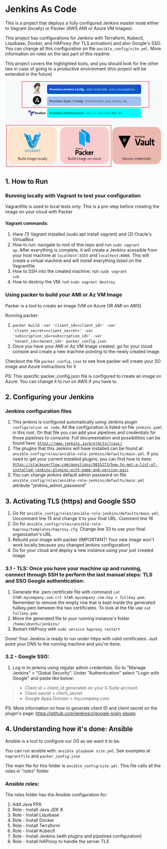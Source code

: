 # Jenkins As Code

This is a project that deploys a fully configured Jenkins master node either to Vagrant (locally) or Packer (AWS AMI or Azure VM Images).

This project has configurations for Jenkins with Terraform, Kubectl, Liquibase, Docker, and HAProxy (for TLS activation) and also Google's SSO. You can change all this configuration on file <code>ansible_config/site.yml</code>. More information on roles on the last part of this readme.

This project covers the highlighted tools, and you should look for the other two in case of going to a productive environment (this project will be extended in the future)

![](readme_pictures/cover.png)

## 1. How to Run

### Running locally with Vagrant to test your configuration

Vagrantfile is used to local tests only. This is a pre-step before creating the image on your cloud with Packer

#### Vagrant commands:

1. Have (1) Vagrant installed (sudo apt install vagrant) and (2) Oracle's VirtualBox
2. How to run: navigate to root of this repo and run <code>sudo vagrant up</code>. After everything is complete, it will create a Jenkins acessible from your host machine at <code>localhost:5555</code> and <code>localhost:6666</code>. This will create a virtual machine and will install everything listed on the Vagrantfile
3. How to SSH into the created machine: run <code>sudo vagrant ssh</code>
4. How to destroy the VM: run <code>sudo vagrant destroy</code>

### Using packer to build your AMI or Az VM Image

Packer is a tool to create an image (VM on Azure OR AMI on AWS)

Running packer:
1. <code>packer build -var 'client_id=<client_id>' -var 'client_secret=<client_secret>' -var 'subscription_id=<subscription_id>' -var 'tenant_id=<tenant_id>' packer_config.json</code>
2. Once you have your AMI or Az VM Image created, go for your cloud console and create a new machine pointing to the newly created image.

Checkout the file <code>packer_config.json</code> to see how packer will create your SO image and Azure instructions for it

PS: This specific packer_config.json file is configured to create an image on Azure. You can change it to run on AWS if you have to.

## 2. Configuring your Jenkins

### Jenkins configuration files

1. This jenkins is configured automatically using Jenkins plugin <code>configuration as code</code>. All the configuration is listed on file <code>jenkins.yaml</code> in this root. On that file you can add your pipelines and credentials for those pipelines to consume. Full documentation and possibilities can be found here: <code>https://www.jenkins.io/projects/jcasc/</code>
2. The plugins that this Jenkins will have installed can be found at: <code>ansible_config/roles/ansible-role-jenkins/defaults/main.yml</code>. If you need to get your current installed plugins, you can find how to here: <code>https://stackoverflow.com/questions/9815273/how-to-get-a-list-of-installed-jenkins-plugins-with-name-and-version-pair</code>
3. You can change jenkins default admin password on file <code>ansible_config/roles/ansible-role-jenkins/defaults/main.yml</code> attribute "jenkins_admin_password"

## 3. Activating TLS (https) and Google SSO

1. Go for <code>ansible_config/roles/ansible-role-jenkins/defaults/main.yml</code>. Uncomment line 15 and change it to your final URL. Comment line 16
2. Go for <code>ansible_config/roles/ansible-role-haproxy/templates/haproxy.cfg</code>. Change line 33 to use your final organization's URL
3. Rebuild your image with packer (IMPORTANT! Your new image won't work locally because you changed jenkins configuration)
4. Go for your cloud and deploy a new instance using your just created image

### 3.1 - TLS: Once you have your machine up and running, connect through SSH to perform the last manual steps: TLS and SSO Google authentication:

1. Generate the .pem certificate file with command <code>cat STAR.mycompany.com.crt STAR.mycompany.com.key > fullkey.pem</code>. Remember to remove the empty row that is kept inside the generated fullkey.pem between the two certificates. To look at the file use <code>cat fullkey.pem</code>
2. Move the generated file to your running instance's folder <code>/home/ubuntu/jenkins/</code>
3. Restart HAProxy with <code>sudo service haproxy restart</code>

Done! Your Jenkins is ready to run under https with valid certificates. Just point your DNS to the running machine and you're done.

### 3.2 - Google SSO:

1. Log in to jenkins using regular admin credentials. Go to "Manage Jenkins" > "Global Security". Under "Authentication" select "Login with Google" and paste like below:
> * Client id = client_id generated on your G Suite account. 
> * Client secret = client_secret
> * Google Apps Domain = mycompany.com

PS: More information on how to generate client ID and client secret on the plugin's page: https://github.com/jenkinsci/google-login-plugin

## 4. Understanding how it's done: Ansible

Ansible is a tool to configure our OS as we want it to be.

You can run ansible with: <code>ansible playbook site.yml</code>. See examples at <code>Vagrantfile</code> and <code>packer_config.json</code>

The main file for this folder is <code>ansible_config/site.yml</code>. This file calls all the roles in "roles" folder

### Ansible roles:

The roles folder has the Ansible configuration for:
1. Add Java PPA
2. Role - Install Java JDK 8
3. Role - Install Liquibase
4. Role - Install Docker
5. Role - Install Terraform
6. Role - Install Kubectl
7. Role - Install Jenkins (with plugins and pipelines configuration)
8. Role - Install HAProxy to handle the server TLS